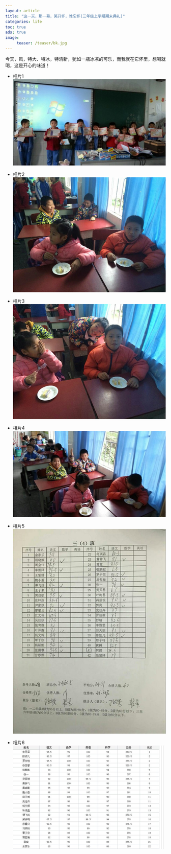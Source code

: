```yaml
---
layout: article
title: "这一天，那一幕，笑开怀，难忘怀(三年级上学期期末典礼)"
categories: life
toc: true
ads: true
image:
     teaser: /teaser/bk.jpg
---
```

今天，风，特大、特冰，特清新，犹如一瓶冰凉的可乐，而我就在它怀里，想喝就喝，这是开心的味道！

* 相片1
![1](/images/life/0122_7.jpg)

* 相片2
![2](/images/life/0122_8.jpg)

* 相片3
![3](/images/life/0122_9.jpg)

* 相片4
![4](/images/life/0122_10.jpg)

* 相片5
![5](/images/life/0122_11.jpg)

* 相片6
![6](/images/life/0122_12.jpg)
